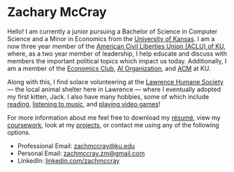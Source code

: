 # **Zachary McCray**

Hello! I am currently a junior pursuing a Bachelor of Science in Computer Science and a Minor in Economics from the [University of Kansas](https://ku.edu/). I am a now three year member of the [American Civil Liberties Union (ACLU) of KU](https://rockchalkcentral.ku.edu/organization/ACLU), where, as a two year member of leadership, I help educate and discuss with members the important political topics which impact us today. Additionally, I am a member of the [Economics Club](https://rockchalkcentral.ku.edu/organization/kueconclub), [AI Organization](https://rockchalkcentral.ku.edu/organization/artificialintelligence), and [ACM](https://rockchalkcentral.ku.edu/organization/acm) at KU. 

Along with this, I find solace volunteering at the [Lawrence Humane Society](https://lawrencehumane.org/) — the local animal shelter here in Lawrence — where I eventually adopted my first kitten, Jack. I also have many hobbies, some of which include [reading](https://www.goodreads.com/zacharymccray), [listening to music](https://open.spotify.com/user/zachmccray.22?si=af033328f63942d7), and [playing video games](https://steamcommunity.com/id/zacharymccray/)! 

For more information about me feel free to download my [résumé](https://github.com/zachmccray/resume/raw/main/Resume.pdf), view my [coursework](https://zachmccray.github.io/coursework), look at my [projects](https://zachmccray.github.io/projects), or contact me using any of the following options.
- Professional Email: zachmccray@ku.edu
- Personal Email: zachmccray.zm@gmail.com
- LinkedIn: [linkedin.com/zachmccray](https://www.linkedin.com/in/zachmccray/)
